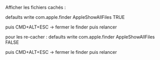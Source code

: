 Afficher les fichiers cachés : 

defaults write com.apple.finder AppleShowAllFiles TRUE

puis CMD+ALT+ESC -> fermer le finder puis relancer

pour les re-cacher : 
defaults write com.apple.finder AppleShowAllFiles FALSE


puis CMD+ALT+ESC -> fermer le finder puis relancer
